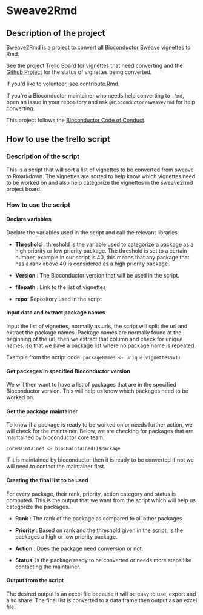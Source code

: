 # Sweave2Rmd
## Description of the project

Sweave2Rmd is a project to convert all [Bioconductor](https://bioconductor.org)
Sweave vignettes to Rmd.

See the project [Trello Board](https://trello.com/b/nJHqzR1j/bioconductor-vignettes-rnw-rmd-project)
for vignettes that need converting and the [Github Project](https://github.com/orgs/Bioconductor/projects/2)
for the status of vignettes being converted. 

If you'd like to volunteer, see contribute.Rmd.

If you're a Bioconductor maintainer who needs help converting to `.Rmd`,
open an issue in your repository and ask `@Bioconductor/sweave2rmd` for
help converting.

This project follows the [Bioconductor Code of
Conduct](https://bioconductor.github.io/bioc_coc_multilingual/).

## How to use the trello script
### Description of the script

This is a script that will sort a list of vignettes to be converted from sweave
to Rmarkdown. The vignettes are sorted to help know which vignettes need to be
worked on and also help categorize the vignettes in the sweave2rmd project
board.

### How to use the script

#### Declare variables

Declare the variables used in the script and call the relevant libraries.

-   **Threshold** : threshold is the variable used to categorize a package as a 
high priority or low priority package. The threshold is set to a certain number,
example in our script is 40, this means that any package that has a rank above 
40 is considered as a high priority package.

-   **Version** : The Bioconductor version that will be used in the script.

-   **filepath** : Link to the list of vignettes

-   **repo**: Repository used in the script

#### Input data and extract package names

Input the list of vignettes, normally as urls, the script will split the url and
extract the package names.
Package names are normally found at the beginning of the url, then we extract
that column and check for unique names, so that we have a package list where no
package name is repeated.

Example from the script code:
`packageNames <- unique(vignettes$V1)`

#### Get packages in specified Bioconductor version

We will then want to have a list of packages that are in the specified
Bioconductor version. This will help us know which packages need to be worked
on.

#### Get the package maintainer

To know if a package is ready to be worked on or needs further action, we will
check for the maintainer. Below, we are checking for packages that are
maintained by bioconductor core team.

`coreMaintained <- biocMaintained()$Package`

If it is maintained by bioconductor then it is ready to be converted if not we 
will need to contact the maintainer first.

#### Creating the final list to be used

For every package, their rank, priority, action category and status is
computed. This is the output that we want from the script which will help us
categorize the packages.


-   **Rank** : The rank of the package as compared to all other packages

-   **Priority** : Based on rank and the threshold given in the script, is the 
packages a high or low priority package.

-   **Action** : Does the package need conversion or not.

-   **Status**: Is the package ready to be converted or needs more steps like 
contacting the maintainer.

#### Output from the script
The desired output is an excel file because it will be easy to use, export and 
also share. The final list is converted to a data frame then output as an excel 
file.
